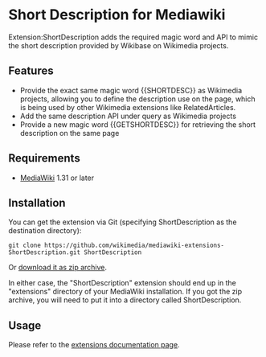 # Short Description for Mediawiki
Extension:ShortDescription adds the required magic word and API to mimic the short description provided by Wikibase on Wikimedia projects.

## Features
* Provide the exact same magic word {{SHORTDESC}} as Wikimedia projects, allowing you to define the description use on the page, which is being used by other Wikimedia extensions like RelatedArticles.
* Add the same description API under query as Wikimedia projects
* Provide a new magic word {{GETSHORTDESC}} for retrieving the short description on the same page 

## Requirements
* [MediaWiki](https://www.mediawiki.org) 1.31 or later

## Installation
You can get the extension via Git (specifying ShortDescription as the destination directory):

    git clone https://github.com/wikimedia/mediawiki-extensions-ShortDescription.git ShortDescription

Or [download it as zip archive](https://github.com/wikimedia/mediawiki-extensions-ShortDescription/archive/master.zip).

In either case, the "ShortDescription" extension should end up in the "extensions" directory 
of your MediaWiki installation. If you got the zip archive, you will need to put it 
into a directory called ShortDescription.

## Usage
Please refer to the [extensions documentation page](https://www.mediawiki.org/wiki/Extension:ShortDescription).
